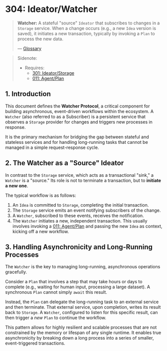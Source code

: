 # 304: Ideator/Watcher

> **Watcher:** A stateful "source" `Ideator` that subscribes to changes in a `Storage` service. When a change occurs (e.g., a new `Idea` version is saved), it initiates a new transaction, typically by invoking a `Plan` to process the new data.
>
> — [Glossary](./000_glossary.md)

> Sidenote:
>
> - Requires:
>   - [301: Ideator/Storage](./301_ideator_storage.md)
>   - [011: Agent/Plan](./011_agent_plan.md)

## 1. Introduction

This document defines the **Watcher Protocol**, a critical component for building asynchronous, event-driven workflows within the ecosystem. A `Watcher` (also referred to as a Subscriber) is a persistent service that observes a `Storage` provider for changes and triggers new processes in response.

It is the primary mechanism for bridging the gap between stateful and stateless services and for handling long-running tasks that cannot be managed in a simple request-response cycle.

## 2. The Watcher as a "Source" Ideator

In contrast to the `Storage` service, which acts as a transactional "sink," a `Watcher` is a "source." Its role is not to terminate a transaction, but to **initiate a new one**.

The typical workflow is as follows:

1.  An `Idea` is committed to `Storage`, completing the initial transaction.
2.  The `Storage` service emits an event notifying subscribers of the change.
3.  A `Watcher`, subscribed to these events, receives the notification.
4.  The `Watcher` initiates a new, independent transaction. This usually involves invoking a [011: Agent/Plan](./011_agent_plan.md) and passing the new `Idea` as context, kicking off a new workflow.

## 3. Handling Asynchronicity and Long-Running Processes

The `Watcher` is the key to managing long-running, asynchronous operations gracefully.

Consider a `Plan` that involves a step that may take hours or days to complete (e.g., waiting for human input, processing a large dataset). A synchronous `Plan` cannot simply `await` this result.

Instead, the `Plan` can delegate the long-running task to an external service and then terminate. That external service, upon completion, writes its result back to `Storage`. A `Watcher`, configured to listen for this specific result, can then trigger a _new_ `Plan` to continue the workflow.

This pattern allows for highly resilient and scalable processes that are not constrained by the memory or lifespan of any single runtime. It enables true asynchronicity by breaking down a long process into a series of smaller, event-triggered transactions.
